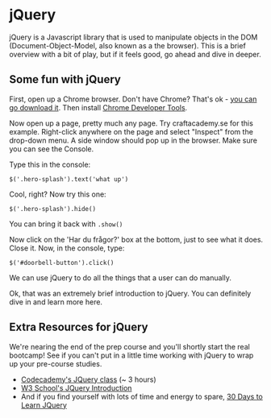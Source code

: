# jQuery

jQuery is a Javascript library that is used to manipulate objects in the DOM (Document-Object-Model, also known as a the browser). This is a brief overview with a bit of play, but if it feels good, go ahead and dive in deeper.

## Some fun with jQuery
First, open up a Chrome browser. Don't have Chrome? That's ok - [you can go download it](https://www.google.com/chrome/browser/desktop/). Then install [Chrome Developer Tools](https://developers.google.com/web/tools/chrome-devtools/).

Now open up a page, pretty much any page. Try craftacademy.se for this example. Right-click anywhere on the page and select "Inspect" from the drop-down menu. A side window should pop up in the browser. Make sure you can see the Console.

Type this in the console:
```
$('.hero-splash').text('what up')
```
Cool, right?
Now try this one:
```
$('.hero-splash').hide()
```
You can bring it back with `.show()`

Now click on the 'Har du frågor?' box at the bottom, just to see what it does. Close it. Now, in the console, type:
```
$('#doorbell-button').click()
```
We can use jQuery to do all the things that a user can do manually.

Ok, that was an extremely brief introduction to jQuery. You can definitely dive in and learn more here.

## Extra Resources for jQuery
We're nearing the end of the prep course and you'll shortly start the real bootcamp! See if you can't put in a little time working with jQuery to wrap up your pre-course studies.

- [Codecademy's JQuery class](https://www.codecademy.com/learn/jquery) (~ 3 hours)
- [W3 School's JQuery Introduction](http://www.w3schools.com/jquery/jquery_intro.asp)
- And if you find yourself with lots of time and energy to spare, [30 Days to Learn JQuery](https://code.tutsplus.com/courses/30-days-to-learn-jquery)